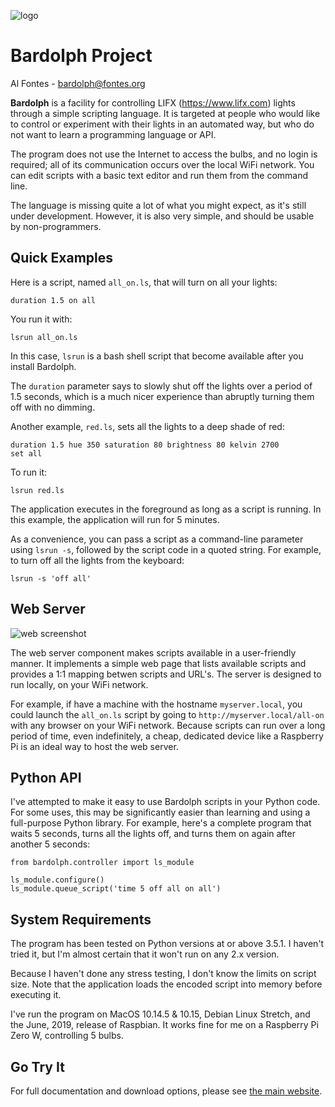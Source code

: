 ![logo](docs/logo.png) 

# Bardolph Project
 
Al Fontes - [bardolph@fontes.org](mailto:bardolph@fontes.org)

**Bardolph** is a facility for controlling LIFX (https://www.lifx.com) lights
through a simple scripting language. It is targeted at people who would like
to control or experiment with their lights in an automated way, but who do not 
want to learn a programming language or API.

The program does not use the Internet to access the bulbs, and no login is 
required; all of its  communication occurs over the local WiFi network. You 
can edit scripts with a basic text editor and run them from the command line.

The language is missing quite a lot of what you might expect, as it's still
under development. However, it is also very simple, and should be usable
by non-programmers.

## Quick Examples
Here is a script, named `all_on.ls`, that will turn on all your lights:
```
duration 1.5 on all
```
You run it with:
```
lsrun all_on.ls
```
In this case, `lsrun` is a bash shell script that become available after you
install Bardolph.

The `duration` parameter says to slowly shut off the
lights over a period of 1.5 seconds, which is a much nicer experience than
abruptly turning them off with no dimming.

Another example, `red.ls`, sets all the lights to a deep shade of red:
```
duration 1.5 hue 350 saturation 80 brightness 80 kelvin 2700 
set all
```
To run it:
```
lsrun red.ls
```
The application executes in the foreground as long as a script is running. In this
example, the application will run for 5 minutes.

As a convenience, you can pass a script as a command-line parameter using 
`lsrun -s`, followed by the script code in a quoted string. For example, to
turn off all the lights from the keyboard:

```
lsrun -s 'off all'
```

## Web Server
![web screenshot](docs/web.png)

The web server component makes scripts available in a user-friendly manner.
It implements a simple web page that lists available scripts and provides a
1:1 mapping betwen scripts and URL's. The server is designed to run locally, 
on your WiFi network.

For example, if have a machine with the hostname
`myserver.local`, you could launch the  `all_on.ls` script by going to
`http://myserver.local/all-on` with any browser on your WiFi network.
Because scripts can run over a long period of time, even indefinitely, 
a cheap, dedicated device like a Raspberry Pi is an ideal way to host the 
web server.

## Python API
I've attempted to make it easy to use Bardolph scripts in your Python code.
For some uses, this may be significantly easier than learning and using a
full-purpose Python library. For example, here's a complete program that
waits 5 seconds, turns all the lights off, and turns them on again after
another 5 seconds:

```
from bardolph.controller import ls_module
  
ls_module.configure()
ls_module.queue_script('time 5 off all on all')
```

## System Requirements
The program has been tested on Python versions at or above 3.5.1. I
haven't tried it, but I'm almost certain that it won't run on any 2.x 
version.

Because I haven't done any stress testing, I don't know the limits on
script size. Note that the application loads the encoded script into memory
before executing it.

I've run the program on MacOS 10.14.5 & 10.15, Debian Linux Stretch, and the
June, 2019, release of Raspbian. It works fine for me on a Raspberry Pi Zero W,
controlling 5 bulbs.

## Go Try It
For full documentation and download options, please see
[the main website](http://www.bardolph.org).
